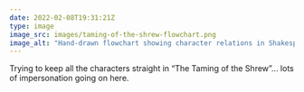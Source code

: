 ```yaml
---
date: 2022-02-08T19:31:21Z
type: image
image_src: images/taming-of-the-shrew-flowchart.png
image_alt: "Hand-drawn flowchart showing character relations in Shakespeare’s “The Taming of the Shrew”"
---
```

Trying to keep all the characters straight in “The Taming of the Shrew”... lots of impersonation going on here.
